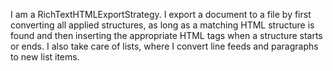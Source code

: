 I am a RichTextHTMLExportStrategy.
I export a document to a file by first converting all applied structures, as long as a matching HTML structure is found and then inserting the appropriate HTML tags when a structure starts or ends.
I also take care of lists, where I convert line feeds and paragraphs to new list items.
